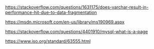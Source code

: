 
https://stackoverflow.com/questions/1631175/does-varchar-result-in-performance-hit-due-to-data-fragmentation

https://msdn.microsoft.com/en-us/library/ms190969.aspx

https://stackoverflow.com/questions/4401910/mysql-what-is-a-page

https://www.iso.org/standard/63555.html

